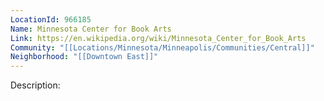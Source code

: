 ```yaml
---
LocationId: 966185
Name: Minnesota Center for Book Arts
Link: https://en.wikipedia.org/wiki/Minnesota_Center_for_Book_Arts
Community: "[[Locations/Minnesota/Minneapolis/Communities/Central]]"
Neighborhood: "[[Downtown East]]"
---
```


Description: